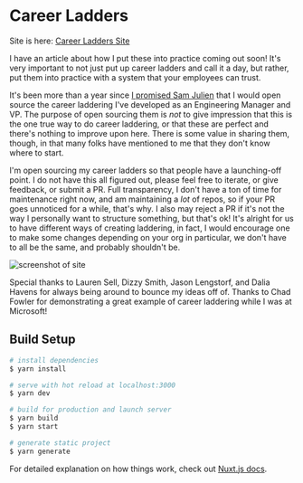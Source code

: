 # Career Ladders

Site is here: [Career Ladders Site](https://career-ladders.dev/)

I have an article about how I put these into practice coming out soon! It's very important to not just put up career ladders and call it a day, but rather, put them into practice with a system that your employees can trust.

It's been more than a year since [I promised Sam Julien](https://twitter.com/samjulien/status/1265713280095531008?s=20) that I would open source the career laddering I've developed as an Engineering Manager and VP. The purpose of open sourcing them is _not_ to give impression that this is the one true way to do career laddering, or that these are perfect and there's nothing to improve upon here. There is some value in sharing them, though, in that many folks have mentioned to me that they don't know where to start.

I'm open sourcing my career ladders so that people have a launching-off point. I do not have this all figured out, please feel free to iterate, or give feedback, or submit a PR. Full transparency, I don't have a ton of time for maintenance right now, and am maintaining a _lot_ of repos, so if your PR goes unnoticed for a while, that's why. I also may reject a PR if it's not the way I personally want to structure something, but that's ok! It's alright for us to have different ways of creating laddering, in fact, I would encourage one to make some changes depending on your org in particular, we don't have to all be the same, and probably shouldn't be.

![screenshot of site](https://career-ladders.dev/og-image.jpg "Career Ladders Site")

Special thanks to Lauren Sell, Dizzy Smith, Jason Lengstorf, and Dalia Havens for always being around to bounce my ideas off of. Thanks to Chad Fowler for demonstrating a great example of career laddering while I was at Microsoft!

## Build Setup

```bash
# install dependencies
$ yarn install

# serve with hot reload at localhost:3000
$ yarn dev

# build for production and launch server
$ yarn build
$ yarn start

# generate static project
$ yarn generate
```

For detailed explanation on how things work, check out [Nuxt.js docs](https://nuxtjs.org).
